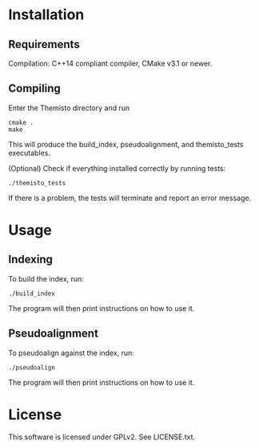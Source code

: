 # Installation
## Requirements
Compilation: C++14 compliant compiler, CMake v3.1 or newer.

## Compiling
Enter the Themisto directory and run

	cmake .
    make

This will produce the build\_index, pseudoalignment, and
themisto\_tests executables.

(Optional) Check if everything installed correctly by running tests:

    ./themisto_tests

If there is a problem, the tests will terminate and report an error message.

# Usage
## Indexing
To build the index, run:

    ./build_index

The program will then print instructions on how to use it.

## Pseudoalignment
To pseudoalign against the index, run:

    ./pseudoalign

The program will then print instructions on how to use it.

# License

This software is licensed under GPLv2. See LICENSE.txt.

